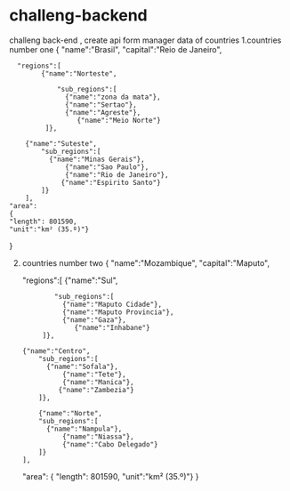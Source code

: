 # challeng-backend
challeng back-end , create api form manager data of countries
1.countries number one 
{
		"name":"Brasil",
		"capital":"Reio de Janeiro",
	
	  "regions":[
			{"name":"Norteste",
			 
				"sub_regions":[
				  {"name":"zona da mata"},
				  {"name":"Sertao"},
				  {"name":"Agreste"},
					 {"name":"Meio Norte"}
			 ]},
			
		{"name":"Suteste",
			"sub_regions":[
		      {"name":"Minas Gerais"},
				  {"name":"Sao Paulo"},
				  {"name":"Rio de Janeiro"},
				 {"name":"Espirito Santo"}
			]}
		],
	"area":
	{
	"length": 801590,
	"unit":"km² (35.º)"}
 }
 
 2. countries number two
{
		"name":"Mozambique",
		"capital":"Maputo",
	
	  "regions":[
			{"name":"Sul",
			 
				"sub_regions":[
				  {"name":"Maputo Cidade"},
				  {"name":"Maputo Provincia"},
				  {"name":"Gaza"},
					 {"name":"Inhabane"}
			 ]},
			
		{"name":"Centro",
			"sub_regions":[
		      {"name":"Sofala"},
				  {"name":"Tete"},
				  {"name":"Manica"},
				 {"name":"Zambezia"}
			]},
			
			{"name":"Norte",
			"sub_regions":[
		      {"name":"Nampula"},
				  {"name":"Niassa"},
				  {"name":"Cabo Delegado"}
			]}
		],
	"area":
	{
	"length": 801590,
	"unit":"km² (35.º)"}
 }
